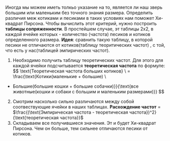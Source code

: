 Иногда мы можем иметь толкьо указание на то, является ли наш зверь большим или маленьким без точного знания размера. Определить различия меж котиками и песиками в таких условиях нам поможет Хи-квадрат Пирсона.
Чтобы вычислить этот критерий, нужно построить **таблицы сопряженности**. В простейшем случае, эт таблицы 2x2, в каждой ячейке которых - количество (частота) песиков и котиков определенного размера. 
**Идея**: сравнить такую таблицу, в которой песики не отличаются от котиков(таблицу теоритических частот) , с той, что есть у нас(таблицей эмпирических частот).
1) Необходимо получить таблицу теоретических частот. Для этого для каждой ячейки подсчитывается **теоретическая частота** по формуле:
$$
\text{Теоретическая частота больших котиков} \\
= \frac{\text{Котики(маленькие + большие) 
\\
* Большие(большие кошки + большие собачки)}}{\text{все животные(кошки и собаки с большим и маленьким размерами)}}
$$
2) Смотрим насколько сильно различаются между собой соотвествующие ячейки в наших таблицах.
**Расхождение частот** = $\frac{(\text{Эмпирическая частота - теоретическая частота})^2}{\text{теоретическая частота}}$
3) Складываем все получившиеся значения. Эт и будет Хи-квадрат Пирсона. Чем он больше, тем сильнее отличаются песики от котиков.